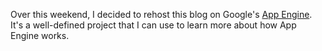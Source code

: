
Over this weekend, I decided to rehost this blog on Google's
[App Engine][]. It's a well-defined project that I can use to learn
more about how App Engine works.

[App Engine]: http://appengine.google.com/
